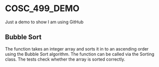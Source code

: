 # COSC_499_DEMO
Just a demo to show I am using GitHub

## Bubble Sort
The function takes an integer array and sorts it in to an ascending order using the Bubble Sort algorithm. The function can be called via the Sorting class. The tests check whether the array is sorted correctly.
